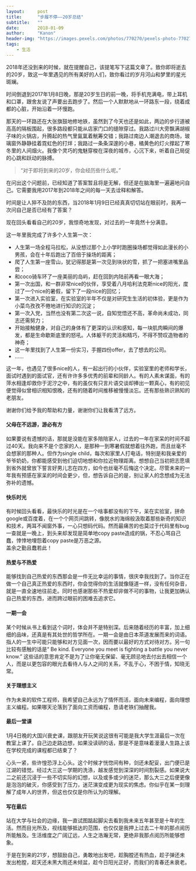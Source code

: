 ```yaml
---
layout:     post
title:      "步履不停——20岁总结"
subtitle:   ""
date:       2018-01-09
author:     "Kanon"
header-img: "https://images.pexels.com/photos/770270/pexels-photo-770270.jpeg?w=940&h=650&auto=compress&cs=tinysrgb"
tags:
    - 生活
---
```


2018年还没到来的时候，就在提醒自己，该提笔写下这篇文章了。致你即将逝去的20岁，致这一年里遇见的所有美好的人们，致你看过的岁月河山和梦里的星光斑斓。

时间倒退到2017年1月8日晚，那是20岁生日的前一晚，将手机充满电，带上耳机和口罩，跟舍友说了声要出去跑步了。然后一个人默默地从一环路东一段，绕着成都的心脏，开始沿着一环慢跑。

那天的一环路还在大张旗鼓地修地铁，虽然到了今天也还是如此，两边的步行道被高高的隔板围起，很多路段都只能从店家门口的缝隙穿过。我路过川大旁飘满胡椒子味的火锅店，升腾起的热气里氤氲着觥筹交错；我路过南边人潮退去的商场，玻璃窗外静静挂着霓虹色的打烊；我路过一条条深邃的小巷，橘黄色的灯火撑起了寒冬里的人间烟火。我像个灵巧的鬼魅穿梭在深夜的城市，心沉下来，听着自己局促的心跳和跃动的脉搏。

> “对于即将到来的20岁，你会经历些什么呢。”

在问出这个问题前，已经知道了答案暂且将是无解，但还是在脑海里一遍遍地问自己。它需要我用2017年到2018年之间的每一天去诠释和解答。

时间是让人猝不及防的东西，当2018年1月9日已经真真切切站在眼前时，我再一次问自己是否已经有了答案？

现在回头看看自己的20岁，我惊奇地发现，对过去的一年竟然十分满意。

这一年里我完成了许多个人生第一次：

- 人生第一场全程马拉松，从没想过那个上小学时跑圈操场都觉得如此漫长的小男孩，会在十年后跑出了百倍于操场的距离；
- 爬了人生第一座雪山，犹记得那是第一次见到块状的雪，抓了一把塞进嘴里品尝；
- 和coco骑车环了一座美丽的岛屿，赶在回到内陆前再看一眼大海；
- 第一次出国，和一群非常nice的伙伴，享受着八月哈利法克斯nice的阳光，度过了一个nice的暑假，留下了一段nice的回忆；
- 第一次进入实验室，在实验室的半年不仅是对研究生生活的初体验，更是作为小菜鸟孜孜不倦地进行知识的沉淀；
- 第一次入党，当然也没有第二次这一说，自知觉悟还不高，革命尚未成功，同志还需努力；
- 开始接触健身，对自己的身体有了更深的认识和感知，每一块肌肉瞬间的爆发，都是生命歇斯底里的怒吼。人体躯干的灵活和精巧，不得不赞叹造物者的神奇；
- 这一年里找到了人生第一份实习，手握四份offer，去了想去的公司。
- …...

这一年，也遇见了很多nice的人，有一起出行的小伙伴，实验室里的老师和学长，面试时遇到的面试官，还有许许多多优秀的前辈和同龄人。有的人素未谋面，有的萍水相逢却救你于泥泞之中，有的虽仅有只言片语交谈却捧出一颗真心，有的初见便觉得似曾相识相知恨晚，还有的随着时间推移被慢慢淡忘。还有那些熟识熟知的老朋友。

谢谢你们给予我的帮助和力量，谢谢你们让我看清了远方。

#### 父母在不远游，游必有方

如果要说有遗憾的话，那就是没能在家多陪陪家人，过去的一年在家呆的时间不超过40天。我向来不是个恋家的人，是那种一到寒暑假就想着往外跑，而且丝毫不会想家的那种人。但作为single child，每次和家里人打电话，特别是和我亲爱的爷爷奶奶，你都能感受到他们迫切地想和你拉近物理距离。想想自己当初把志愿填到省外就曾放下誓言好男儿志在四方，如今也丝毫不后悔这个决定。尽管未来的一年我有预感在家呆的时间会更少，但，想告诉自己的是，别让家人的念想成为无法弥补的遗憾。

#### 快乐时光

有时候回头看看，最快乐的时光是在一个啥事都没有的下午，呆在实验室，拼命google或百度着，在一个个网页间跳转，像脱水的海绵般汲取着那些新奇的知识和技术，两耳不闻窗外事，一心只想码代码。然而最痛苦的也莫过于代码里有bug一查就是一晚上，到头来却发现是简单地copy paste造成的锅，不忍心骂自己蠢，悻悻地埋怨着copy paste是万恶之源。  
盖余之勤且蠢若此！

#### 热爱与不热爱

能够找到自己热爱的东西那会是一件无比幸运的事情，很庆幸我找到了。当你正在做一个自己真正热爱的东西时，你会觉得你的生活就像隧道一样，没有任何杂音，就是一直全速地往前走。同时也感谢那些不热爱却非做不可的事物，让我更加确认自己热爱的东西，进而跨过眼前的困难去追求它。

#### 一期一会

某个时候从书上看到这个词时，体会并不是特别深。后来随着经历的丰富，加上细细的品味，还真是有其处世的哲学所在。一期一会是由日本茶道发展而来的词语。指人的一生中可能只能够和对方见面一次，因而要以最好的方式对待对方。另一句比较有感触的话是“ Be kind. Everyone you meet is fighting a battle you never know.” 这些话的意思肯定不是为了让你毫无保留、毫无顾忌地去付出去相信一个人，而是以更包容的眼光去看待人与人之间的关系，不乱于心，不困于情，知晓无常。

#### 关于理想主义

作为未来的软件工程师，我希望自己永远为了情怀而活，面向未来编程，面向理想主义编程。如果哪天沦落到了面向工资而编程，恳请老铁们抽醒我。

#### 最后一堂课

1月4日晚的大国兴衰史课，跟朋友开玩笑说这很有可能是我大学生涯最后一次在教室上课了。自己边走路边想，如果没读研的话，那是不是意味着漫漫人生路上该在学校完成的课程都已结束了？

心头一紧，些许惶恐浮上心头。这个时候才恍惚间有种，剑还未配妥，出门便已是江湖的错觉。经过大三这一学期的洗涤，越发感觉到深深的时间割裂感。如果说大二之前还沉浸于一些不切实际的幻想，以及或多或少的迷茫，那么大三之后便更像是泡泡的破灭，你感受到了压力，迷茫演变成更为现实的焦虑。你似乎在某一刻理解了成年人的世界，但这也仅仅是你所认为的理解。

#### 写在最后

站在大学与社会的边缘，我一直试图踮起脚尖去看到我未来五年甚至是十年的生活。然而目光所及，视线能够抵达的范围，也仅仅是我押上过去二十年的那点阅历所能触及。生活维度之广阔辽远，人生之浩瀚无常，更绝非我那点阅历所能够想象。

于是在到来的21岁，想鼓励自己，勇敢地出发吧，趁胸膛还有热血，趁子弹还未发出枪膛，趁天还未黑大雨还未倾盆，趁今日阳光正好，而我们的青春还未衰老。
<br><br><br><br>

